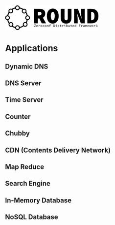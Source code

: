 ![round_logo](./img/round_logo.png)

# Applications

## Dynamic DNS

## DNS Server

## Time Server

## Counter

## Chubby

## CDN (Contents Delivery Network)

## Map Reduce

## Search Engine

## In-Memory Database

## NoSQL Database
